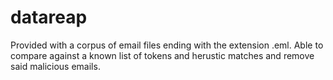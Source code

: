 # datareap

Provided with a corpus of email files ending with the extension .eml.
Able to compare against a known list of tokens and herustic matches and remove said malicious emails.